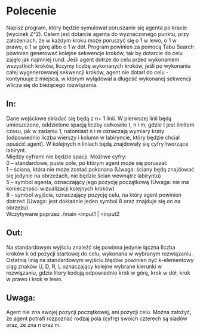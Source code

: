 # Polecenie
Napisz program, który będzie symulował poruszanie się agenta po kracie (wycinek Z^2). Celem jest dotarcie agenta do wyznaczonego punktu, przy założeniach,
że w każdym kroku może poruszyć się o 1 w lewo, o 1 w prawo, o 1 w górę albo o 1 w dół. Program powinien za pomocą Tabu Search powinien generować kolejne
sekwencje kroków, tak by dotarcie do celu zajęło jak najmniej rund. Jeśli agent dotrze do celu przed wykonaniem wszystkich kroków, liczymy liczbę wykonanych
kroków, jeśli po wykonaniu całej wygenerowanej sekwencji kroków, agent nie dotarł do celu - kontynuuje z miejsca, w którym wylądował a długość wykonanej
sekwencji wlicza się do bieżącego rozwiązania.

## In: 
Dane wejściowe składać się będą z n+ 1 linii. W pierwszej linii będą umieszczone, oddzielone spacją liczby całkowite t, n i m, gdzie t jest limitem
czasu, jak w zadaniu 1, natomiast n i m oznaczają wymiary kraty (odpowiednio liczba wierszy i kolumn w labiryncie, który będzie chciał opuścić
agent). W kolejnych n liniach będą znajdowały się cyfry tworzące labirynt.
</br>
Między cyframi nie będzie spacji. Możliwe cyfry:</br>
0 – standardowe, puste pole, po którym agent może się poruszać</br>
1 – ściana, która nie może zostać pokonana (Uwaga: ściany będą znajdować się jedynie na obrzeżach, nie będzie ścian wewnątrz labiryntu)</br>
5 – symbol agenta, oznaczający jego pozycję początkową (Uwaga: nie ma konieczności wizualizacji kolejnych kroków)</br>
8 – symbol wyjścia, oznaczający pozycję celu, na który agent powinien dotrzeć (Uwaga: jest dokładnie jeden symbol 8 oraz znajduje się on na obrzeżu)</br>
Wczytywane poprzez ./main <input1 | <input2

## Out: 
Na standardowym wyjściu znaleźć się powinna jedynie łączna liczba kroków k od pozycji startowej do celu, wykonana w wybranym rozwiązaniu.
Ostatnią linią na standardowym wyjściu błędów powinien być k-elementowy ciąg znaków U, D, R, L oznaczający kolejne wybrane kierunki w rozwiązaniu,
gdzie litery kodują odpowiednio krok w górę, krok w dół, krok w prawo i krok w lewo.

## Uwaga: 
Agent nie zna swojej pozycji początkowej, ani pozycji celu. Można założyć, że agent potrafi rozpoznać rodzaj pola (cyfrę) swoich czterech są siadów oraz, że zna n oraz m.